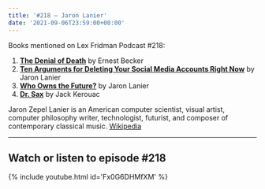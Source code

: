```yaml
---
title: '#218 – Jaron Lanier'
date: '2021-09-06T23:59:00+00:00'
---
```


Books mentioned on Lex Fridman Podcast #218:

1. <b><a href="https://amzn.to/3QzDnkY" target="_blank" rel="sponsored noopener noreferrer">The Denial of Death</a></b> by Ernest Becker
2. <b><a href="https://amzn.to/3CHOHFS" target="_blank" rel="sponsored noopener noreferrer">Ten Arguments for Deleting Your Social Media Accounts Right Now</a></b> by Jaron Lanier
3. <b><a href="https://amzn.to/3Zy5DII" target="_blank" rel="sponsored noopener noreferrer">Who Owns the Future?</a></b> by Jaron Lanier
4. <b><a href="https://amzn.to/3H1WUXX" target="_blank" rel="sponsored noopener noreferrer">Dr. Sax</a></b> by Jack Kerouac

<!--more-->

Jaron Zepel Lanier is an American computer scientist, visual artist, computer philosophy writer, technologist, futurist, and composer of contemporary classical music. <a href="https://en.wikipedia.org/wiki/Jaron_Lanier" target="_blank">Wikipedia</a>

- - - - - -

## Watch or listen to episode #218

{% include youtube.html id='Fx0G6DHMfXM' %}